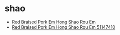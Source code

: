 # shao

 * [Red Braised Pork Em Hong Shao Rou Em](../../index/r/red-braised-pork-em-hong-shao-rou-em-51147410.json)
 * [Red Braised Pork Em Hong Shao Rou Em 51147410](../../index/r/red-braised-pork-em-hong-shao-rou-em-51147410.json)
